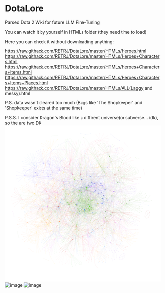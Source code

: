 # DotaLore
Parsed Dota 2 Wiki for future LLM Fine-Tuning

You can watch it by yourself in HTMLs folder (they need time to load)

Here you can check it without downloading anything:

https://raw.githack.com/RETRJ/DotaLore/master/HTMLs/Heroes.html
https://raw.githack.com/RETRJ/DotaLore/master/HTMLs/Heroes+Characters.html
https://raw.githack.com/RETRJ/DotaLore/master/HTMLs/Heroes+Characters+Items.html
https://raw.githack.com/RETRJ/DotaLore/master/HTMLs/Heroes+Characters+Items+Places.html
https://raw.githack.com/RETRJ/DotaLore/master/HTMLs/ALL(Laggy and messy).html

P.S. data wasn't cleared too much (Bugs like 'The Shopkeeper' and 'Shopkeeper' exists at the same time)

P.S.S. I consider Dragon's Blood like a diffirent universe(or subverse... idk), so the are two DK
![alt text](https://github.com/RETRJ/DotaLore/blob/master/Images/LoreWorld.png?raw=true)
![image](https://github.com/RETRJ/DotaLore/assets/40574662/417c932b-947b-47b2-80fb-620ff40a43e0)
![image](https://github.com/RETRJ/DotaLore/assets/40574662/f4116504-c0ea-4c6e-82d1-31f66876534e)


